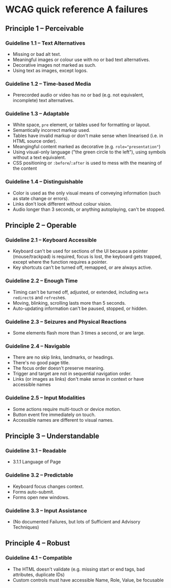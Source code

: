 # WCAG quick reference A failures

## Principle 1 – Perceivable

### Guideline 1.1 – Text Alternatives

- Missing or bad alt text.
- Meaningful images or colour use with no or bad text alternatives.
- Decorative images not marked as such.
- Using text as images, except logos.

### Guideline 1.2 – Time-based Media

- Prerecorded audio or video has no or bad (e.g. not equivalent, incomplete) text alternatives.

### Guideline 1.3 – Adaptable

- White space, `pre` element, or tables used for formatting or layout.
- Semantically incorrect markup used.
- Tables have invalid markup or don't make sense when linearised (i.e. in HTML source order).
- Meangingful content marked as decorative (e.g. `role="presentation"`)
- Using visual-only language ("the green circle to the left"), using symbols without a text equivalent.
- CSS positioning or `:before`/`:after` is used to mess with the meaning of the content


### Guideline 1.4 – Distinguishable

- Color is used as the only visual means of conveying information (such as state change or errors).
- Links don't look different without colour vision.
- Audio longer than 3 seconds, or anything autoplaying, can't be stopped.

## Principle 2 – Operable

### Guideline 2.1 – Keyboard Accessible

- Keyboard can't be used for sections of the UI because a pointer (mouse/trackpad) is required, focus is lost, the keyboard gets trapped, except where the function requires a pointer.
- Key shortcuts can't be turned off, remapped, or are always active.

### Guideline 2.2 – Enough Time

- Timing can't be turned off, adjusted, or extended, including `meta` `redirect`s and `refresh`es.
- Moving, blinking, scrolling lasts more than 5 seconds.
- Auto-updating information can't be paused, stopped, or hidden.
    
### Guideline 2.3 – Seizures and Physical Reactions

- Some elements flash more than 3 times a second, or are large.

### Guideline 2.4 – Navigable

- There are no skip links, landmarks, or headings.
- There's no good page title.
- The focus order doesn't preserve meaning.
- Trigger and target are not in sequential navigation order.
- Links (or images as links) don't make sense in context or have accessible names

### Guideline 2.5 – Input Modalities

- Some actions require multi-touch or device motion.
- Button event fire immediately on touch.
- Accessible names are different to visual names.

## Principle 3 – Understandable

### Guideline 3.1 – Readable

- 3.1.1 Language of Page

### Guideline 3.2 – Predictable

- Keyboard focus changes context.
- Forms auto-submit.
- Forms open new windows.

### Guideline 3.3 – Input Assistance

- (No documented Failures, but lots of Sufficient and Advisory Techniques)

## Principle 4 – Robust

### Guideline 4.1 – Compatible

- The HTML doesn't validate (e.g. missing start or end tags, bad attributes, duplicate IDs)
- Custom controls must have accessible Name, Role, Value, be focusable
